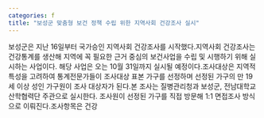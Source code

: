 ```yaml
---
categories: f
title: "보성군 맞춤형 보건 정책 수립 위한 지역사회 건강조사 실시"
---
```

보성군은 지난 16일부터 국가승인 지역사회 건강조사를 시작했다.지역사회 건강조사는 건강통계를 생산해 지역에 꼭 필요한 근거 중심의 보건사업을 수립 및 시행하기 위해 실시하는 사업이다. 해당 사업은 오는 10월 31일까지 실시될 예정이다.조사대상은 지역적 특성을 고려하여 통계전문가들이 조사대상 표본 가구를 선정하며 선정된 가구의 만 19세 이상 성인 가구원이 조사 대상자가 된다.본 조사는 질병관리청과 보성군, 전남대학교 산학협력단 주관으로 실시한다. 조사원이 선정된 가구를 직접 방문해 1:1 면접조사 방식으로 이뤄진다.조사항목은 건강